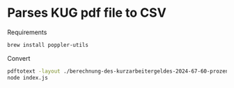 # Parses KUG pdf file to CSV

Requirements

```bash
brew install poppler-utils
```

Convert 

```bash
pdftotext -layout ./berechnung-des-kurzarbeitergeldes-2024-67-60-prozent_ba046237.pdf input.txt
node index.js
```

